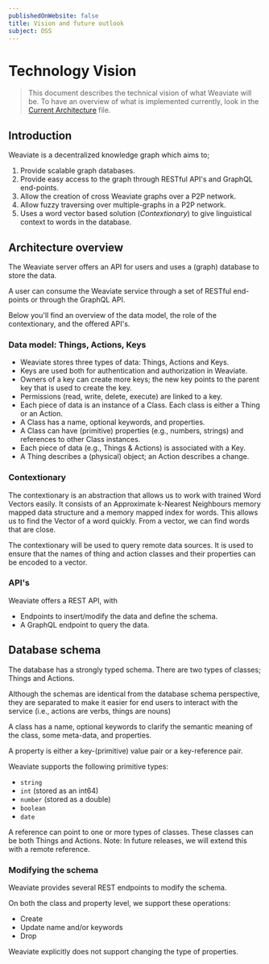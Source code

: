 ```yaml
---
publishedOnWebsite: false
title: Vision and future outlook
subject: OSS
---
```


# Technology Vision

> This document describes the technical vision of what Weaviate will be.
> To have an overview of what is implemented currently, look in the [Current Architecture](./tech_current_architecture.md) file.

## Introduction

Weaviate is a decentralized knowledge graph which aims to;
1. Provide scalable graph databases.
2. Provide easy access to the graph through RESTful API's and GraphQL end-points.
3. Allow the creation of cross Weaviate graphs over a P2P network.
4. Allow fuzzy traversing over multiple-graphs in a P2P network.
5. Uses a word vector based solution (_Contextionary_) to give linguistical context to words in the database.

## Architecture overview

The Weaviate server offers an API for users and uses a (graph) database to store the data.

A user can consume the Weaviate service through a set of RESTful end-points or through the GraphQL API.

Below you'll find an overview of the data model, the role of the contextionary, and the offered API's.

### Data model: Things, Actions, Keys

- Weaviate stores three types of data: Things, Actions and Keys.
- Keys are used both for authentication and authorization in Weaviate.
- Owners of a key can create more keys; the new key points to the parent key that is used to create the key.
- Permissions (read, write, delete, execute) are linked to a key.
- Each piece of data is an instance of a Class. Each class is either a Thing or an Action.
- A Class has a name, optional keywords, and properties.
- A Class can have (primitive) properties (e.g., numbers, strings) and references to other Class instances.
- Each piece of data (e.g., Things & Actions) is associated with a Key.
- A Thing describes a (physical) object; an Action describes a change.

### Contextionary

The contextionary is an abstraction that allows us to work with trained Word Vectors easily. It consists of an Approximate k-Nearest Neighbours memory mapped data structure and a memory mapped index for words. This allows us to find the Vector of a word quickly. From a vector, we can find words that are close.

The contextionary will be used to query remote data sources. It is used to ensure that the names of thing and action classes and their properties can be encoded to a vector.

### API's

Weaviate offers a REST API, with
- Endpoints to insert/modify the data and define the schema.
- A GraphQL endpoint to query the data.

## Database schema

The database has a strongly typed schema. There are two types of classes; Things and Actions.

Although the schemas are identical from the database schema perspective, they are separated to make it easier for end users to interact with the service (i.e., actions are verbs, things are nouns)

A class has a name, optional keywords to clarify the semantic meaning of the class, some meta-data, and properties.

A property is either a key-(primitive) value pair or a key-reference pair.

Weaviate supports the following primitive types:
- `string`
- `int` (stored as an int64)
- `number` (stored as a double)
- `boolean`
- `date`

A reference can point to one or more types of classes. These classes can be both Things and Actions.
Note: In future releases, we will extend this with a remote reference.

### Modifying the schema

Weaviate provides several REST endpoints to modify the schema.

On both the class and property level, we support these operations:
- Create
- Update name and/or keywords
- Drop

Weaviate explicitly does not support changing the type of properties.
